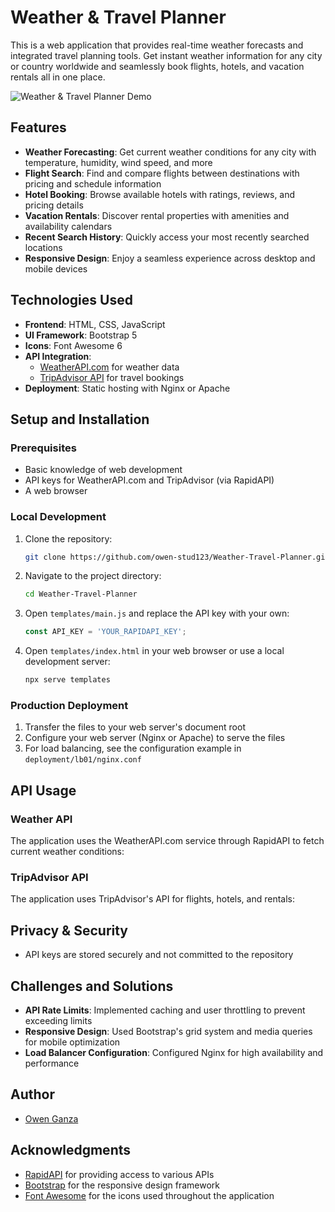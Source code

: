# Weather & Travel Planner

This is a web application that provides real-time weather forecasts and integrated travel planning tools. Get instant weather information for any city or country worldwide and seamlessly book flights, hotels, and vacation rentals all in one place.

![Weather & Travel Planner Demo](demo-screenshot.png)

##  Features

- **Weather Forecasting**: Get current weather conditions for any city with temperature, humidity, wind speed, and more
- **Flight Search**: Find and compare flights between destinations with pricing and schedule information
- **Hotel Booking**: Browse available hotels with ratings, reviews, and pricing details
- **Vacation Rentals**: Discover rental properties with amenities and availability calendars
- **Recent Search History**: Quickly access your most recently searched locations
- **Responsive Design**: Enjoy a seamless experience across desktop and mobile devices

## Technologies Used

- **Frontend**: HTML, CSS, JavaScript
- **UI Framework**: Bootstrap 5
- **Icons**: Font Awesome 6
- **API Integration**:
  - [WeatherAPI.com](https://www.weatherapi.com/) for weather data
  - [TripAdvisor API](https://www.tripadvisor.com/developers) for travel bookings
- **Deployment**: Static hosting with Nginx or Apache

##  Setup and Installation

### Prerequisites

- Basic knowledge of web development
- API keys for WeatherAPI.com and TripAdvisor (via RapidAPI)
- A web browser

### Local Development

1. Clone the repository:
   ```bash
   git clone https://github.com/owen-stud123/Weather-Travel-Planner.git
   ```

2. Navigate to the project directory:
   ```bash
   cd Weather-Travel-Planner
   ```

3. Open `templates/main.js` and replace the API key with your own:
   ```javascript
   const API_KEY = 'YOUR_RAPIDAPI_KEY';
   ```

4. Open `templates/index.html` in your web browser or use a local development server:
   ```bash
   npx serve templates
   ```

### Production Deployment

1. Transfer the files to your web server's document root
2. Configure your web server (Nginx or Apache) to serve the files
3. For load balancing, see the configuration example in `deployment/lb01/nginx.conf`

##  API Usage

### Weather API

The application uses the WeatherAPI.com service through RapidAPI to fetch current weather conditions:

### TripAdvisor API

The application uses TripAdvisor's API for flights, hotels, and rentals:

##  Privacy & Security

- API keys are stored securely and not committed to the repository

##  Challenges and Solutions

- **API Rate Limits**: Implemented caching and user throttling to prevent exceeding limits
- **Responsive Design**: Used Bootstrap's grid system and media queries for mobile optimization
- **Load Balancer Configuration**: Configured Nginx for high availability and performance

##  Author

- [Owen Ganza](https://github.com/owen-stud123)

##  Acknowledgments

- [RapidAPI](https://rapidapi.com/hub) for providing access to various APIs
- [Bootstrap](https://getbootstrap.com/) for the responsive design framework
- [Font Awesome](https://fontawesome.com/) for the icons used throughout the application

